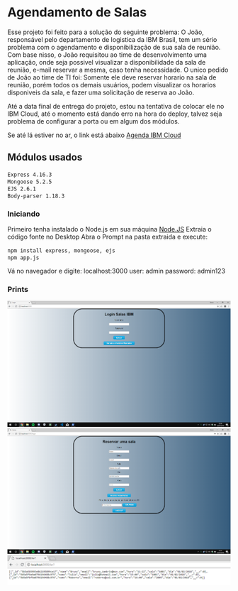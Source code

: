 # Agendamento de Salas 

Esse projeto foi feito para a solução do seguinte problema:
O João, responsável pelo departamento de logistica da IBM Brasil, tem um sério problema com o agendamento e disponibilização de sua sala de reunião. Com base nisso, o João requisitou ao time de desenvolvimento uma aplicação, onde seja possivel visualizar a disponibilidade da sala de reunião, e-mail reservar a mesma, caso tenha necessidade. O unico pedido de João ao time de TI foi: Somente ele deve reservar horario na sala de reunião, porém todos os demais usuários, podem visualizar os horarios disponiveis da sala, e fazer uma solicitação de reserva ao João.

Até a data final de entrega do projeto, estou na tentativa de colocar ele no IBM Cloud, até o momento está dando erro na hora do deploy, talvez seja problema de configurar a porta ou em algum dos módulos. 

Se até lá estiver no ar, o link está abaixo
[Agenda IBM Cloud](https://agenda-zambrin.mybluemix.net/)

## Módulos usados

```
Express 4.16.3
Mongoose 5.2.5
EJS 2.6.1
Body-parser 1.18.3
```

### Iniciando

Primeiro tenha instalado o Node.js em sua máquina
[Node.JS](https://nodejs.org/en/download/)
Extraia o código fonte no Desktop
Abra o Prompt na pasta extraida e execute:
```
npm install express, mongoose, ejs
npm app.js
```
Vá no navegador e digite:
localhost:3000
user: admin
password: admin123

### Prints

![Login](screenshots/login.png "Página de Login")
![Home](screenshots/agenda.png "Página de Principal")
![Reservas](screenshots/bd.png "Página com todas as reservas")
